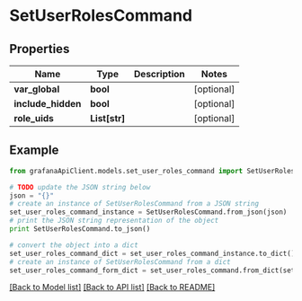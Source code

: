 # SetUserRolesCommand


## Properties
Name | Type | Description | Notes
------------ | ------------- | ------------- | -------------
**var_global** | **bool** |  | [optional] 
**include_hidden** | **bool** |  | [optional] 
**role_uids** | **List[str]** |  | [optional] 

## Example

```python
from grafanaApiClient.models.set_user_roles_command import SetUserRolesCommand

# TODO update the JSON string below
json = "{}"
# create an instance of SetUserRolesCommand from a JSON string
set_user_roles_command_instance = SetUserRolesCommand.from_json(json)
# print the JSON string representation of the object
print SetUserRolesCommand.to_json()

# convert the object into a dict
set_user_roles_command_dict = set_user_roles_command_instance.to_dict()
# create an instance of SetUserRolesCommand from a dict
set_user_roles_command_form_dict = set_user_roles_command.from_dict(set_user_roles_command_dict)
```
[[Back to Model list]](../README.md#documentation-for-models) [[Back to API list]](../README.md#documentation-for-api-endpoints) [[Back to README]](../README.md)


